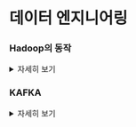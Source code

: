 # 데이터 엔지니어링



</details>

### Hadoop의 동작
<details>
   <summary> 자세히 보기 </summary>
 
 <br>


![lRpoU](https://user-images.githubusercontent.com/55564829/191906711-ac0f4302-f58a-484f-948d-59619453e691.jpeg)


사용자는 본인의 비즈니스 로직은 Mapper, Reducer클래스에 맞춰서 작성한다.
  
사용자의 코드는 분산환경의 slave node에서 실행된다.
  
InputFormat은 inputSplit() 함수를 통해서 input file을 small piece들로 쪼갠다.
  
그다음 RecordReader가 raw data를 key-value 형태의 데이터로 변환시킨다.
  
Mapper가 이 key-value형태의 데이터를 가공한 뒤에 OutputCollector에게 보낸다.
  
Reporter() 함수가 유저에게 mapping task가 끝났음을 알린다.
  
Reduce() 함수는 매퍼로 부터 온 key-value데이터를 최종 데이터 형태로 만든다.
  
OutputFormat은 최종 데이터를 HDFS에 기록한다.


### Shuffling은 왜 필요한 것인가? 

→ 매퍼로 부터 나온 데이터를 같은 키 별로 묶어서 리듀서에게 전달해주기 위해 필요한 과정이다.

  ### sort는 왜 필요한 것인가?

→ 키를 기준으로 정렬하여 리듀서에게 이전의 키들과 구분이 가능하게 하여 새로운 리듀서의 생성을 용이하게 해준다. 

우리는 Mapper에서만 실행되는 (Reducer 없이) Job을 생성할 수 있다. 
job.setNumreduceTasks(0) 이 설정을 넣어준다면 Reducer가 없이 Mapper에서 나온 output이 최종 output이 되는 job을 생성할 수 있다.

이 것의 장점은 shuffle과 sorting이 자원을 많이 잡아먹는 Task이기 떄문에 reducer가 꼭 필요한 상황이 아니라면 해당 설정을 사용할 수 있다.



### Data locality
큰 볼륨의 데이터로 인해 발생하는 cross-swtich network traffic을 해결하기 위해 나온 것이다.

큰 볼륨의 데이터를 계산하는 곳으로 옮기는 것이 아닌 계산을 데이터 근처에서 하는 것을 의미한다.

하둡에서 dataset은 datanode에 저장되어 있다. 유저가 MapReduce job을 실행시키면 이 job은 관련 있는 데이터 노드로 가서 실행된다.


</details>


</details>

### KAFKA
<details>
   <summary> 자세히 보기 </summary>
 
 <br>
   
![kafka](https://user-images.githubusercontent.com/55564829/191907333-ec19d61c-5611-4e70-ad33-58b1a58bbfeb.png)

Publish-Subscribe구조의 message system이다.

Message broker Opensource이다.





## Message broker란?
서로 다른 이기종 시스템간에 메시지를 주고받을 수 있게 해주는 소프트웨어입니다.



## Message broker의 작동 방식
Producer: Message Broker에서 메시지 Sender에 해당하는 시스템입니다. Publish/Subscribe 구조에서는 Publisher로 불립니다.
Consumer: Message Broker에서 메시지 Receiver에 해당하는 시스템입니다. Publish/Subscribe 구조에서는 Subscriber로 불립니다.
Queue/topic: 파일시스템 안에 있는 폴더입니다. 메시지 브로커가 메시지들을 저장하는 데에 사용됩니다.


## Message broker는 왜 쓰는가?
기본적으로 이기종간 시스템이 통신하기 위해서는 가운데 인터페이스가 필요합니다. 서로 어떤 데이터 형태로 데이터를 주고 받을지 정의내려야 하며 그 것을 토대로 통신해야만 합니다.

이러한 작업에는 오버헤드가 발생하며 메시지 브로커는 이러한 인터페이스를 따로 정의할 필요 없이 메시지 브로커가 정의한대로 메시지를 주고 받으면 되기 때문에 편리하다는 이점을 제공합니다.

또한 Provider와 Consumer가 동시에 실행되고 있을 필요가 없습니다. 이는 굳이 컨슈머와 연결을 안해도 되며 컨슈머의 state를 체크하지 않아도 되는 이점이 있습니다.

마지막으로 메시지 브로커가 중간에 누락된 메시지는 재 전송하는 프로토콜을 가지고 있기 때문에 신뢰성이 높습니다.



## Message broker의 단점
새로운 element가 추가되야 하므로 기존 아키텍쳐 구성에서 변경되어야할 부분이 많이 있을 수 있습니다. 

또한 메시지가 제대로 전송되지 않았을때 해당 메시지가 어떤 부분에서 잘못됐는지 파악하기 위해서 반드시 모니터링이 필요합니다.



## Stream processing이란?
연속적인 데이터의 흐름 (배치의 반대 개념)



## kafka 장점
backward compatibility가 우수하고 많은 프로그래밍 언어를 지원함으로써 integration이 우수하다.

Stream processsing과 daya analytics에 유리하다.



## Topic
kafka에서 사용되는 개념으로 일종의 카테고리이다. 데이터를 categorizing하기 위해 사용된다.



## 카프카의 구성요소는 다음과 같다.

Broker: 클라이언트로 부터 들어온 모든 요청을 핸들링한다. 데이터를 복제하여 클러스터에 저장한다.
Zookeeper: 클러스터의 상태를 계속 추적한다.
Producer: records를 브로커에게 보낸다.
Consumer: 브로커로 부터 데이터 batch를 받아서 사용한다.

![kafka-broker-beginner](https://user-images.githubusercontent.com/55564829/191907391-94cd8bcf-408b-45f1-9a77-259534b08e99.png)



카프카는 한개 또는 여러개의 서버(브로커)로 구성되어있다. producers는 records를 브로커 안에 토픽에 보낸다. 그리고 컨슈머는 카프카 토픽으로 부터 records를 꺼내어 사용한다.

분산 처리 환경에서는 여러개의 분산 서버를 관리하는 하나의 master 노드가 필요하기 마련인데 이 역할을 하는 것이 Zookeeper이다. 이러한 주키퍼는 클러스터 안에 존재하며 한개 또는 여러개가 있을 수 있습니다.



토픽은 여러개의 파티션으로 분리됩니다. 파티션안에 있는 record는 유니크한 offset을 할당받습니다.

파티션은 토픽을 여러개의 데이터로 쪼개서 관리할 수 있게해줌으로써 병렬처리를 용이하게 합니다. 카프카는 replication을 파티션 레벨에서 진행합니다.

파티션은 여러개로 복제가 되어 있고 그중 한개가 리더 역할을 담담합니다. 만약 리더가 죽을시 나머지 팔로우 파티션들중 하나가 리더 파티션이됩니다.



컨슈머는 특정 오프셋으로부터 메시지를 읽을 수 있습니다.


</details>


